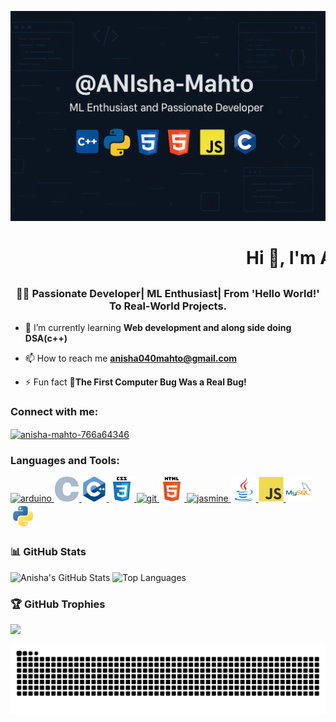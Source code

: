 <p align="center">
  <img src="profile_banner.png" alt="GitHub Banner" style="max-width: 100%; height: auto;" width="1000" />
</p>



<h1 align="center">
  <marquee behavior="scroll" direction="left" scrollamount="6">
    Hi 👋, I'm Anisha Mahto
  </marquee>
</h1>

<h3 align="center">👨‍💻 Passionate Developer| ML Enthusiast| From 'Hello World!' To Real-World Projects.</h3>

- 🌱 I’m currently learning **Web development and along side doing DSA(c++)**

- 📫 How to reach me **anisha040mahto@gmail.com**

- ⚡ Fun fact **🐛The First Computer Bug Was a Real Bug!**

<h3 align="left">Connect with me:</h3>
<p align="left">
<a href="https://linkedin.com/in/anisha-mahto-766a64346" target="blank"><img align="center" src="https://raw.githubusercontent.com/rahuldkjain/github-profile-readme-generator/master/src/images/icons/Social/linked-in-alt.svg" alt="anisha-mahto-766a64346" height="30" width="40" /></a>
</p>

<h3 align="left">Languages and Tools:</h3>
<p align="left"> <a href="https://www.arduino.cc/" target="_blank" rel="noreferrer"> <img src="https://cdn.worldvectorlogo.com/logos/arduino-1.svg" alt="arduino" width="40" height="40"/> </a> <a href="https://www.cprogramming.com/" target="_blank" rel="noreferrer"> <img src="https://raw.githubusercontent.com/devicons/devicon/master/icons/c/c-original.svg" alt="c" width="40" height="40"/> </a> <a href="https://www.w3schools.com/cpp/" target="_blank" rel="noreferrer"> <img src="https://raw.githubusercontent.com/devicons/devicon/master/icons/cplusplus/cplusplus-original.svg" alt="cplusplus" width="40" height="40"/> </a> <a href="https://www.w3schools.com/css/" target="_blank" rel="noreferrer"> <img src="https://raw.githubusercontent.com/devicons/devicon/master/icons/css3/css3-original-wordmark.svg" alt="css3" width="40" height="40"/> </a> <a href="https://git-scm.com/" target="_blank" rel="noreferrer"> <img src="https://www.vectorlogo.zone/logos/git-scm/git-scm-icon.svg" alt="git" width="40" height="40"/> </a> <a href="https://www.w3.org/html/" target="_blank" rel="noreferrer"> <img src="https://raw.githubusercontent.com/devicons/devicon/master/icons/html5/html5-original-wordmark.svg" alt="html5" width="40" height="40"/> </a> <a href="https://jasmine.github.io/" target="_blank" rel="noreferrer"> <img src="https://www.vectorlogo.zone/logos/jasmine/jasmine-icon.svg" alt="jasmine" width="40" height="40"/> </a> <a href="https://www.java.com" target="_blank" rel="noreferrer"> <img src="https://raw.githubusercontent.com/devicons/devicon/master/icons/java/java-original.svg" alt="java" width="40" height="40"/> </a> <a href="https://developer.mozilla.org/en-US/docs/Web/JavaScript" target="_blank" rel="noreferrer"> <img src="https://raw.githubusercontent.com/devicons/devicon/master/icons/javascript/javascript-original.svg" alt="javascript" width="40" height="40"/> </a> <a href="https://www.mysql.com/" target="_blank" rel="noreferrer"> <img src="https://raw.githubusercontent.com/devicons/devicon/master/icons/mysql/mysql-original-wordmark.svg" alt="mysql" width="40" height="40"/> </a> <a href="https://www.python.org" target="_blank" rel="noreferrer"> <img src="https://raw.githubusercontent.com/devicons/devicon/master/icons/python/python-original.svg" alt="python" width="40" height="40"/> </a> </p>



<h3 align="left">📊 GitHub Stats</h3>

<p align="left">
  <img src="https://github-readme-stats.vercel.app/api?username=ANIsha-Mahto&show_icons=true&theme=radical" alt="Anisha's GitHub Stats" />
  <img src="https://github-readme-stats.vercel.app/api/top-langs/?username=ANIsha-Mahto&layout=compact&theme=radical" alt="Top Languages" />
</p>



<h3 align="left">🏆 GitHub Trophies</h3>

<p align="left">
  <img src="https://github-profile-trophy.vercel.app/?username=ANIsha-Mahto&theme=radical&no-frame=true&row=1&column=7" />
</p>



![Snake animation](https://github.com/ANIsha-Mahto/ANIsha-Mahto/blob/output/github-contribution-grid-snake.svg)




<!--
**ANIsha-Mahto/ANIsha-Mahto** is a ✨ _special_ ✨ repository because its `README.md` (this file) appears on your GitHub profile.

Here are some ideas to get you started:

- 🔭 I’m currently working on ...
- 🌱 I’m currently learning ...
- 👯 I’m looking to collaborate on ...
- 🤔 I’m looking for help with ...
- 💬 Ask me about ...
- 📫 How to reach me: ...
- 😄 Pronouns: ...
- ⚡ Fun fact: ...
-->
